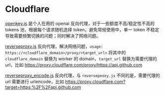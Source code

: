 # Cloudflare

[openkey.js](https://github.com/zzturn/Miscellaneous/raw/master/Cloudflare/openkey.js) 是个人在用的 openai 反向代理，对于一些额度不高/稳定性不高的 tokens 池，根据每个请求随机选择 token，避免常规使用中，单一 token 不稳定导致需要频繁切换的问题；同时解决了网络问题。

[reverseproxy.js](https://github.com/zzturn/Miscellaneous/raw/master/Cloudflare/reverseproxy.js) 反向代理，解决网络问题，`usage: https://<cloudflare_domain>/proxy/<target_url>` 将其中的 `cloudflare_domain` 替换为 worker 的 domain，`target_url` 替换为需要代理的 url，比如 https://proxy.cloudflare.com/proxy/https://api.github.com

[reverseproxy_encode.js](https://github.com/zzturn/Miscellaneous/raw/master/Cloudflare/reverseproxy_encode.js) 反向代理，与 `reversepeoxy.js` 不同的是，需要代理的 url 需要进行 urlencode，比如 https://proxy.cloudflare.com?target=https:%2F%2Fapi.github.com